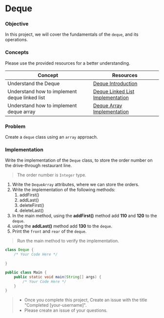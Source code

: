 # Deque

### Objective

In this project, we will cover the fundamentals of the `deque`, and its operations.


### Concepts

Please use the provided resources for a better understanding.


| Concept                                        | Resources                                                                                                                                |
| ---------------------------------------------- | ---------------------------------------------------------------------------------------------------------------------------------------- |
| Understand the Deque                           | [Deque Introduction](https://www.youtube.com/watch?v=gXZt4P97UW4)                                                                        |
| Understand how to implement deque linked list | [Deque Linked List Implementation](https://www.geeksforgeeks.org/implementation-deque-using-doubly-linked-list/?ref=header_search)      |
| Understand how to implement deque array       | [Deque Array Implementation](https://www.programiz.com/dsa/queue#:~:text=A%20queue%20is%20a%20useful,item%20that%20comes%20out%20first.) |

### Problem

Create a `deque` class using an `array` approach.

### Implementation

Write the implementation of the `Deque` class, to store the order number on the drive-through restaurant line.

> The order number is `Integer` type.

1. Write the `DequeArray` attributes, where we can store the orders.
2. Write the implementation of the following methods:
   1. addFirst()
   2. addLast()
   3. deleteFirst()
   4. deleteLast()
3. In the main method, using the **addFirst()** method add **110** and **120** to the `deque`.
4. using the **addLast()** method add **130** to the `deque`.
5. Print the `front` and `rear` of the `deque`.

> Run the main method to verify the implementation.

````Java
class Deque {
    /* Your Code Here */
  
}

public class Main {
    public static void main(String[] args) {
        /* Your Code Here */
    }
}

````

> * Once you complete this project, Create an issue with the title "Completed [your-username]".
> * Please create an issue of your questions.
